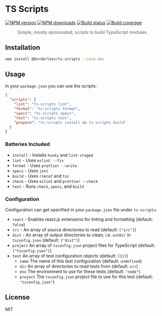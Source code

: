 # TS Scripts

[![NPM version][npm-image]][npm-url]
[![NPM downloads][downloads-image]][downloads-url]
[![Build status][build-image]][build-url]
[![Build coverage][coverage-image]][coverage-url]

> Simple, mostly opinionated, scripts to build TypeScript modules.

## Installation

```sh
npm install @borderless/ts-scripts --save-dev
```

## Usage

In your `package.json` you can use the scripts:

```json
{
  "scripts": {
    "lint": "ts-scripts lint",
    "format": "ts-scripts format",
    "specs": "ts-scripts specs",
    "test": "ts-scripts test",
    "prepare": "ts-scripts install && ts-scripts build"
  }
}
```

### Batteries Included

- `install` - Installs `husky` and `lint-staged`
- `lint` - Uses `eslint --fix`
- `format` - Uses `prettier --write`
- `specs` - Uses `jest`
- `build` - Uses `rimraf` and `tsc`
- `check` - Uses `eslint` and `prettier --check`
- `test` - Runs `check`, `specs`, and `build`

### Configuration

Configuration can get specified in your `package.json` file under `ts-scripts`:

- `react` - Enables react.js extensions for linting and formatting (default: `false`)
- `src` - An array of source directories to read (default: `["src"]`)
- `dist` - An array of output directories to clean, i.e. `outDir` in `tsconfig.json` (default: `["dist"]`)
- `project` An array of `tsconfig.json` project files for TypeScript (default: `["tsconfig.json"]`)
- `test` An array of test configuration objects (default: `[{}]`)
  - `name` The name of this test configuration (default: `undefined`)
  - `dir` An array of directories to read tests from (default: `src`)
  - `env` The environment to use for these tests (default: `"node"`)
  - `project` The `tsconfig.json` project file to use for this test (default: `"tsconfig.json"`)

## License

MIT

[npm-image]: https://img.shields.io/npm/v/@borderless/ts-scripts
[npm-url]: https://npmjs.org/package/@borderless/ts-scripts
[downloads-image]: https://img.shields.io/npm/dm/@borderless/ts-scripts
[downloads-url]: https://npmjs.org/package/@borderless/ts-scripts
[build-image]: https://img.shields.io/github/workflow/status/borderless/ts-scripts/CI/main
[build-url]: https://github.com/borderless/ts-scripts/actions/workflows/ci.yml?query=branch%3Amain
[coverage-image]: https://img.shields.io/codecov/c/gh/borderless/ts-scripts
[coverage-url]: https://codecov.io/gh/borderless/ts-scripts
